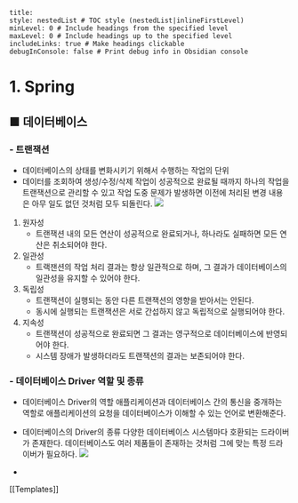 ```table-of-contents
title: 
style: nestedList # TOC style (nestedList|inlineFirstLevel)
minLevel: 0 # Include headings from the specified level
maxLevel: 0 # Include headings up to the specified level
includeLinks: true # Make headings clickable
debugInConsole: false # Print debug info in Obsidian console
```

# 1. Spring
## ■ 데이터베이스

### - 트랜잭션
- 데이터베이스의 상태를 변화시키기 위해서 수행하는 작업의 단위
- 데이터를 조회하여 생성/수정/삭제 작업이 성공적으로 완료될 때까지 하나의 작업을 트랜잭션으로 관리할 수 있고 작업 도중 문제가 발생하면 이전에 처리된 변경 내용은 아무 일도 없던 것처럼 모두 되돌린다.
  ![](https://i.imgur.com/IxGbhmh.png)

1. 원자성
	- 트랜잭션 내의 모든 연산이 성공적으로 완료되거나, 하나라도 실패하면 모든 연산은 취소되어야 한다.
2. 일관성
    - 트랙잰션의 작업 처리 결과는 항상 일관적으로 하며, 그 결과가 데이터베이스의 일관성을 유지할 수 있어야 한다.
3. 독립성
    - 트랜잭션이 실행되는 동안 다른 트랜잭션의 영향을 받아서는 안된다.
    - 동시에 실행되는 트랜잭션은 서로 간섭하지 않고 독립적으로 실행되어야 한다.
4. 지속성
    - 트랜잭션이 성공적으로 완료되면 그 결과는 영구적으로 데이터베이스에 반영되어야 한다.
    - 시스템 장애가 발생하더라도 트랜잭션의 결과는 보존되어야 한다.

### - 데이터베이스 Driver 역할 및 종류
- 데이터베이스 Driver의 역할
  애플리케이션과 데이터베이스 간의 통신을 중개하는 역할로 애플리케이션의 요청을 데이터베이스가 이해할 수 있는 언어로 변환해준다.
- 데이터베이스의 Driver의 종류
  다양한 데이터베이스 시스템마다 호환되는 드라이버가 존재한다.
  데이터베이스도 여러 제품들이 존재하는 것처럼 그에 맞는 특정 드라이버가 필요하다.
  ![](https://i.imgur.com/GNluXcU.png)

- 

[[Templates]]
